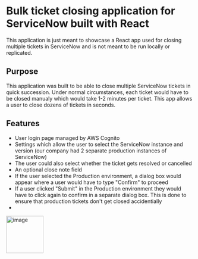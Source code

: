 # Bulk ticket closing application for ServiceNow built with React
This application is just meant to showcase a React app used for closing multiple tickets in ServiceNow and is not meant to be run locally or replicated. 

## Purpose
This application was built to be able to close multiple ServiceNow tickets in quick succession. Under normal circumstances, each ticket would have to be closed manualy which would take 1-2 minutes per ticket. This app allows a user to close dozens of tickets in seconds. 

## Features
* User login page managed by AWS Cognito
* Settings which allow the user to select the ServiceNow instance and version (our company had 2 separate production instances of ServiceNow)
* The user could also select whether the ticket gets resolved or cancelled
* An optional close note field
* If the user selected the Production environment, a dialog box would appear where a user would have to type "Confirm" to proceed
* If a user clicked "Submit" in the Production environment they would have to click again to confirm in a separate dialog box. This is done to ensure that production tickets don't get closed accidentially
* 


<img src="[image](https://thumbs.dreamstime.com/b/beautiful-rain-forest-ang-ka-nature-trail-doi-inthanon-national-park-thailand-36703721.jpg)"
     alt="image"
     style="width: 100px" />
